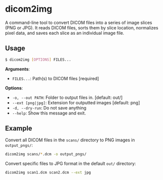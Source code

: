# dicom2img

A command-line tool to convert DICOM files into a series of image slices (PNG or JPG). It reads
DICOM files, sorts them by slice location, normalizes pixel data, and saves each slice as an
individual image file.

## Usage

```bash
$ dicom2img [OPTIONS] FILES...
```

**Arguments**:

*   `FILES...`: Path(s) to DICOM files [required]

**Options**:

*   `-o, --out PATH`: Folder to output files in. [default: out/]
*   `--ext [png|jpg]`: Extension for outputted images [default: png]
*   `-d, --dry-run`: Do not save anything
*   `--help`: Show this message and exit.

## Example

Convert all DICOM files in the `scans/` directory to PNG images in `output_pngs/`:

```bash
dicom2img scans/*.dcm -o output_pngs/
```

Convert specific files to JPG format in the default `out/` directory:

```bash
dicom2img scan1.dcm scan2.dcm --ext jpg
```
